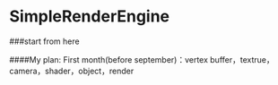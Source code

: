 # SimpleRenderEngine
###start from here

####My plan:
First month(before september)：vertex buffer，textrue，camera，shader，object，render
